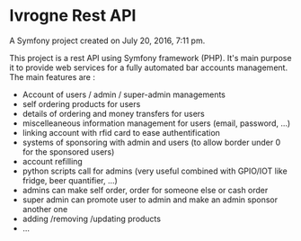 Ivrogne Rest API
========

A Symfony project created on July 20, 2016, 7:11 pm.

This project is a rest API using Symfony framework (PHP). It's main purpose it to provide web services for a fully automated bar accounts management. The main features are :
- Account of users / admin / super-admin managements
- self ordering products for users
- details of ordering and money transfers for users
- miscelleaneous information management for users (email, password, ...)
- linking account with rfid card to ease authentification
- systems of sponsoring with admin and users (to allow border under 0 for the sponsored users)
- account refilling
- python scripts call for admins (very useful combined with GPIO/IOT like fridge, beer quantifier, ...)
- admins can make self order, order for someone else or cash order
- super admin can promote user to admin and make an admin sponsor another one
- adding /removing /updating products
- ...
